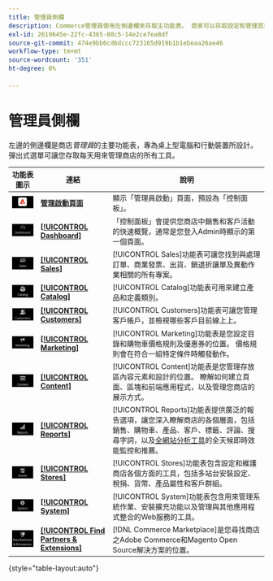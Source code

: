 ```yaml
---
title: 管理員側欄
description: Commerce管理員使用左側邊欄來存取主功能表。 商家可以存取設定和管理其商店所需的所有管理工具。
exl-id: 2619645e-22fc-4365-80c5-14e2ce7ea8df
source-git-commit: 474e9bb6cd6dccc723165d919b1b1ebeaa26ae46
workflow-type: tm+mt
source-wordcount: '351'
ht-degree: 0%

---
```


# 管理員側欄

左邊的側邊欄是商店&#x200B;_管理員_&#x200B;的主要功能表，專為桌上型電腦和行動裝置所設計。 彈出式選單可讓您存取每天用來管理商店的所有工具。

| 功能表圖示 | 連結 | 說明 |
| --------- | ---- | ----------- |
| ![管理員側邊欄圖示](./assets/icon-admin-sidebar-logo.png) | **[管理啟動頁面](../configuration-reference/advanced/admin.md)** | 顯示「管理員啟動」頁面，預設為「控制面板」。 |
| ![儀表板功能表](./assets/icon-admin-sidebar-dashboard.png) | **[[!UICONTROL Dashboard]](admin-dashboard.md)** | 「控制面板」會提供您商店中銷售和客戶活動的快速概覽，通常是您登入Admin時顯示的第一個頁面。 |
| ![銷售功能表](./assets/icon-admin-sidebar-sales.png) | **[[!UICONTROL Sales]](../stores-purchase/sales-menu.md)** | [!UICONTROL Sales]功能表可讓您找到與處理訂單、商業發票、出貨、銷退折讓單及異動作業相關的所有專案。 |
| ![目錄功能表](./assets/icon-admin-sidebar-catalog.png) | **[[!UICONTROL Catalog]](../catalog/catalog-menu.md)** | [!UICONTROL Catalog]功能表可用來建立產品和定義類別。 |
| ![客戶功能表](./assets/icon-admin-sidebar-customers.png) | **[[!UICONTROL Customers]](../customers/customers-introduction.md)** | [!UICONTROL Customers]功能表可讓您管理客戶帳戶，並檢視哪些客戶目前線上上。 |
| ![行銷功能表](./assets/icon-admin-sidebar-marketing.png) | **[[!UICONTROL Marketing]](../merchandising-promotions/marketing-menu.md)** | [!UICONTROL Marketing]功能表是您設定目錄和購物車價格規則及優惠券的位置。 價格規則會在符合一組特定條件時觸發動作。 |
| ![內容功能表](./assets/icon-admin-sidebar-content.png) | **[[!UICONTROL Content]](../content-design/content-menu.md)** | [!UICONTROL Content]功能表是您管理存放區內容元素和設計的位置。 瞭解如何建立頁面、區塊和前端應用程式，以及管理您商店的展示方式。 |
| ![報表功能表](./assets/icon-admin-sidebar-reports.png) | **[[!UICONTROL Reports]](reports-menu.md)** | [!UICONTROL Reports]功能表提供廣泛的報告選項，讓您深入瞭解商店的各個層面，包括銷售、購物車、產品、客戶、標籤、評論、搜尋字詞，以及[全網站分析工具](https://experienceleague.adobe.com/zh-hant/docs/commerce-operations/tools/site-wide-analysis-tool/intro)的全天候即時效能監控和推薦。 |
| ![儲存功能表](./assets/icon-admin-sidebar-stores.png) | **[[!UICONTROL Stores]](../stores-purchase/stores-menu.md)** | [!UICONTROL Stores]功能表包含設定和維護商店各個方面的工具，包括多站台安裝設定、稅捐、貨幣、產品屬性和客戶群組。 |
| ![系統功能表](./assets/icon-admin-sidebar-system.png) | **[[!UICONTROL System]](../systems/system-menu.md)** | [!UICONTROL System]功能表包含用來管理系統作業、安裝擴充功能以及管理與其他應用程式整合的Web服務的工具。 |
| ![尋找擴充功能](./assets/icon-admin-sidebar-extensions.png) | **[[!UICONTROL Find Partners & Extensions]](commerce-marketplace.md)** | [!DNL Commerce Marketplace]是您尋找商店之Adobe Commerce和Magento Open Source解決方案的位置。 |

{style="table-layout:auto"}
